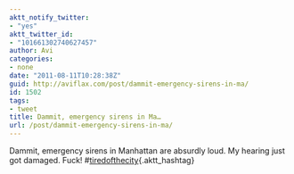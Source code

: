 ```yaml
---
aktt_notify_twitter:
- "yes"
aktt_twitter_id:
- "101661302740627457"
author: Avi
categories:
- none
date: "2011-08-11T10:28:38Z"
guid: http://aviflax.com/post/dammit-emergency-sirens-in-ma/
id: 1502
tags:
- tweet
title: Dammit, emergency sirens in Ma…
url: /post/dammit-emergency-sirens-in-ma/
---
```

Dammit, emergency sirens in Manhattan are absurdly loud. My hearing just got damaged. Fuck! #[tiredofthecity](http://search.twitter.com/search?q=%23tiredofthecity){.aktt_hashtag}